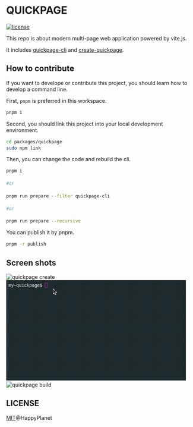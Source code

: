 # QUICKPAGE

<a href="https://github.com/WhatisHappyPlanet/quickpage/blob/master/LICENSE">
  <img src="https://img.shields.io/github/license/WhatisHappyPlanet/quickpage" alt="license">
</a>

This repo is about modern multi-page web application powered by vite.js.

It includes [quickpage-cli](./packages/quickpage) and [create-quickpage](./packages/create-quickpage).

## How to contribute

If you want to develope or contribute this project, you should learn how to develop a command line.

First, `pnpm` is preferred in this workspace.

```bash
pnpm i
```

Second, you should link this project into your local development environment.

```bash
cd packages/quickpage
sudo npm link
```

Then, you can change the code and rebuild the cli.

```bash
pnpm i

#or 

pnpm run prepare --filter quickpage-cli

#or

pnpm run prepare --recursive

```

You can publish it by pnpm.

```bash
pnpm -r publish
```

## Screen shots

![quickpage create](./screens/quickpage-create.gif)
![quickpage dev](./screens/quickpage-dev.gif)
![quickpage build](./screens/quickpage-build.gif)

## LICENSE

[MIT](./LINCESE)@HappyPlanet
